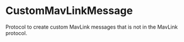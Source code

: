 # CustomMavLinkMessage
Protocol to create custom MavLink messages that is not in the MavLink protocol.
